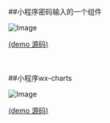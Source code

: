 ##小程序密码输入的一个组件


![Image](https://github.com/HoweZhang/wx/blob/master/components/psw/img/2.gif)

[(demo 源码)](https://github.com/HoweZhang/wx/tree/master/components/psw/test)

<br>
<br>
##小程序wx-charts


![Image](https://github.com/HoweZhang/wx/blob/master/img/3.gif)

[(demo 源码)](https://github.com/HoweZhang/wx/tree/master/components/pages/chart)

